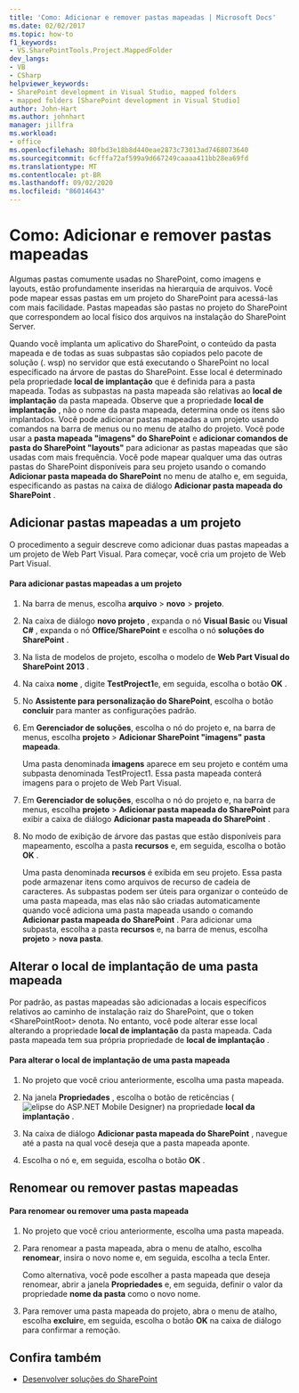 ```yaml
---
title: 'Como: Adicionar e remover pastas mapeadas | Microsoft Docs'
ms.date: 02/02/2017
ms.topic: how-to
f1_keywords:
- VS.SharePointTools.Project.MappedFolder
dev_langs:
- VB
- CSharp
helpviewer_keywords:
- SharePoint development in Visual Studio, mapped folders
- mapped folders [SharePoint development in Visual Studio]
author: John-Hart
ms.author: johnhart
manager: jillfra
ms.workload:
- office
ms.openlocfilehash: 80fbd3e18b8d440eae2873c73013ad7468073640
ms.sourcegitcommit: 6cfffa72af599a9d667249caaaa411bb28ea69fd
ms.translationtype: MT
ms.contentlocale: pt-BR
ms.lasthandoff: 09/02/2020
ms.locfileid: "86014643"
---
```

# <a name="how-to-add-and-remove-mapped-folders"></a>Como: Adicionar e remover pastas mapeadas
  Algumas pastas comumente usadas no SharePoint, como imagens e layouts, estão profundamente inseridas na hierarquia de arquivos. Você pode mapear essas pastas em um projeto do SharePoint para acessá-las com mais facilidade. Pastas mapeadas são pastas no projeto do SharePoint que correspondem ao local físico dos arquivos na instalação do SharePoint Server.

 Quando você implanta um aplicativo do SharePoint, o conteúdo da pasta mapeada e de todas as suas subpastas são copiados pelo pacote de solução (. wsp) no servidor que está executando o SharePoint no local especificado na árvore de pastas do SharePoint. Esse local é determinado pela propriedade **local de implantação** que é definida para a pasta mapeada. Todas as subpastas na pasta mapeada são relativas ao **local de implantação** da pasta mapeada. Observe que a propriedade **local de implantação** , não o nome da pasta mapeada, determina onde os itens são implantados.
Você pode adicionar pastas mapeadas a um projeto usando comandos na barra de menus ou no menu de atalho do projeto. Você pode usar a **pasta mapeada "imagens" do SharePoint** e **adicionar comandos de pasta do SharePoint "layouts"** para adicionar as pastas mapeadas que são usadas com mais frequência. Você pode mapear qualquer uma das outras pastas do SharePoint disponíveis para seu projeto usando o comando **Adicionar pasta mapeada do SharePoint** no menu de atalho e, em seguida, especificando as pastas na caixa de diálogo **Adicionar pasta mapeada do SharePoint** .

## <a name="add-mapped-folders-to-a-project"></a>Adicionar pastas mapeadas a um projeto
 O procedimento a seguir descreve como adicionar duas pastas mapeadas a um projeto de Web Part Visual. Para começar, você cria um projeto de Web Part Visual.

#### <a name="to-add-mapped-folders-to-a-project"></a>Para adicionar pastas mapeadas a um projeto

1. Na barra de menus, escolha **arquivo**  >  **novo**  >  **projeto**.

2. Na caixa de diálogo **novo projeto** , expanda o nó **Visual Basic** ou **Visual C#** , expanda o nó **Office/SharePoint** e escolha o nó **soluções do SharePoint** .

3. Na lista de modelos de projeto, escolha o modelo de **Web Part Visual do SharePoint 2013** .

4. Na caixa **nome** , digite **TestProject1**e, em seguida, escolha o botão **OK** .

5. No **Assistente para personalização do SharePoint**, escolha o botão **concluir** para manter as configurações padrão.

6. Em **Gerenciador de soluções**, escolha o nó do projeto e, na barra de menus, escolha **projeto**  >  **Adicionar SharePoint "imagens" pasta mapeada**.

     Uma pasta denominada **imagens** aparece em seu projeto e contém uma subpasta denominada TestProject1. Essa pasta mapeada conterá imagens para o projeto de Web Part Visual.

7. Em **Gerenciador de soluções**, escolha o nó do projeto e, na barra de menus, escolha **projeto**  >  **Adicionar pasta mapeada do SharePoint** para exibir a caixa de diálogo **Adicionar pasta mapeada do SharePoint** .

8. No modo de exibição de árvore das pastas que estão disponíveis para mapeamento, escolha a pasta **recursos** e, em seguida, escolha o botão **OK** .

     Uma pasta denominada **recursos** é exibida em seu projeto. Essa pasta pode armazenar itens como arquivos de recurso de cadeia de caracteres. As subpastas podem ser úteis para organizar o conteúdo de uma pasta mapeada, mas elas não são criadas automaticamente quando você adiciona uma pasta mapeada usando o comando **Adicionar pasta mapeada do SharePoint** . Para adicionar uma subpasta, escolha a pasta **recursos** e, na barra de menus, escolha **projeto**  >  **nova pasta**.

## <a name="change-the-deployment-location-of-a-mapped-folder"></a>Alterar o local de implantação de uma pasta mapeada
 Por padrão, as pastas mapeadas são adicionadas a locais específicos relativos ao caminho de instalação raiz do SharePoint, que o token \<SharePointRoot> denota. No entanto, você pode alterar esse local alterando a propriedade **local de implantação** da pasta mapeada. Cada pasta mapeada tem sua própria propriedade de **local de implantação** .

#### <a name="to-change-the-deployment-location-of-a-mapped-folder"></a>Para alterar o local de implantação de uma pasta mapeada

1. No projeto que você criou anteriormente, escolha uma pasta mapeada.

2. Na janela **Propriedades** , escolha o botão de reticências (![elipse do ASP.NET Mobile Designer](../sharepoint/media/mwellipsis.gif "Elipse do designer móvel ASP.NET")) na propriedade **local da implantação** .

3. Na caixa de diálogo **Adicionar pasta mapeada do SharePoint** , navegue até a pasta na qual você deseja que a pasta mapeada aponte.

4. Escolha o nó e, em seguida, escolha o botão **OK** .

## <a name="rename-or-remove-mapped-folders"></a>Renomear ou remover pastas mapeadas

#### <a name="to-rename-or-remove-a-mapped-folder"></a>Para renomear ou remover uma pasta mapeada

1. No projeto que você criou anteriormente, escolha uma pasta mapeada.

2. Para renomear a pasta mapeada, abra o menu de atalho, escolha **renomear**, insira o novo nome e, em seguida, escolha a tecla Enter.

     Como alternativa, você pode escolher a pasta mapeada que deseja renomear, abrir a janela **Propriedades** e, em seguida, definir o valor da propriedade **nome da pasta** como o novo nome.

3. Para remover uma pasta mapeada do projeto, abra o menu de atalho, escolha **excluir**e, em seguida, escolha o botão **OK** na caixa de diálogo para confirmar a remoção.

## <a name="see-also"></a>Confira também
- [Desenvolver soluções do SharePoint](../sharepoint/developing-sharepoint-solutions.md)
